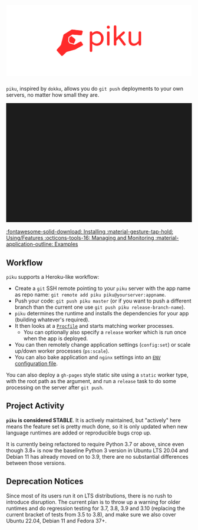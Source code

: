 # ![](img/logo.svg)

`piku`, inspired by `dokku`, allows you do `git push` deployments to your own servers, no matter how small they are.

![asciicast](img/demo.svg)

<p class="grid cards" markdown>
    <a href="install/index.md" class="card">
    :fontawesome-solid-download: Installing
    </a>
    <a href="features.md" class="card">
    :material-gesture-tap-hold: Using/Features
    </a>
    <a href="manage.md" class="card">
    :octicons-tools-16: Managing and Monitoring
    </a>
    <a href="community/examples.md" class="card">
    :material-application-outline: Examples
    </a>
</p>

## Workflow

`piku` supports a Heroku-like workflow:

* Create a `git` SSH remote pointing to your `piku` server with the app name as repo name:
  `git remote add piku piku@yourserver:appname`.
* Push your code: `git push piku master` (or if you want to push a different branch than the current one use `git push piku release-branch-name`).
* `piku` determines the runtime and installs the dependencies for your app (building whatever's required).
* It then looks at a [`Procfile`](configuration/procfile.md) and starts matching worker processes.
  * You can optionally also specify a `release` worker which is run once when the app is deployed.
* You can then remotely change application settings (`config:set`) or scale up/down worker processes (`ps:scale`).
* You can also bake application and `nginx` settings into an [`ENV` configuration file](configuration/index.md#configuring-piku-via-env). 

You can also deploy a `gh-pages` style static site using a `static` worker type, with the root path as the argument, and run a `release` task to do some processing on the server after `git push`.

## Project Activity

**`piku` is considered STABLE**. It is actively maintained, but "actively" here means the feature set is pretty much done, so it is only updated when new language runtimes are added or reproducible bugs crop up.

It is currently being refactored to require Python 3.7 or above, since even though 3.8+ is now the baseline Python 3 version in Ubuntu LTS 20.04 and Debian 11 has already moved on to 3.9, there are no substantial differences between those versions.

## Deprecation Notices

Since most of its users run it on LTS distributions, there is no rush to introduce disruption. The current plan is to throw up a warning for older runtimes and do regression testing for 3.7, 3.8, 3.9 and 3.10 (replacing the current bracket of tests from 3.5 to 3.8), and make sure we also cover Ubuntu 22.04, Debian 11 and Fedora 37+.

